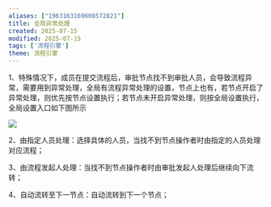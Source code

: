 ```yaml
---
aliases: ["1963163169608572821"]
title: 全局异常处理
created: 2025-07-15
modified: 2025-07-15
tags: ['流程引擎']
theme: 流程引擎
---
```


1、特殊情况下，成员在提交流程后，审批节点找不到审批人员，会导致流程异常，需要用到异常处理，全局有流程异常处理的设置，节点上也有，若节点开启了异常处理，则优先按节点设置执行；若节点未开启异常处理，则按全局设置执行，全局设置入口如下图所示

![](https://myhelpdoc.oss-cn-heyuan.aliyuncs.com/mdimages/a653b8612a950c0b5b709a9be6186243.jpg)

2、由指定人员处理：选择具体的人员，当找不到节点操作者时由指定的人员处理对应流程；

3、由流程发起人处理：当找不到节点操作者时由审批发起人处理后继续向下流转；

4、自动流转至下一节点：自动流转到下一个节点；

